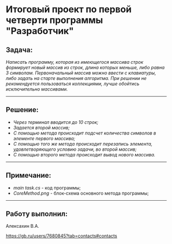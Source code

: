 # **Итоговый проект по первой четверти программы "Разработчик"**

## **Задача**:
*Написать программу, которая из имеющегося массива строк формирует новый массив из строк, длина которых меньше, либо равна 3 символам. Первоначальный массив можно ввести с клавиатуры, либо задать на старте выполнения алгоритма. При решении не рекомендуется пользоваться коллекциями, лучше обойтись исключительно массивами.*
___
## **Решение**:
 - *Через терминал вводится до 10 строк;*
 - *Задается второй массив;*
 - *С помощью метода происходит подсчет количества символов в элементе первого массива;*
 - *С помощью того же метода происходит перезапись элемента, удовлетворяющего условию задачи, во второй массив;*
 - *С помощью второго метода происходит вывод нового массива.*
___
## **Примечание**:
- *main task.cs* - код программы;
- *CoreMethod.png* - блок-схема основного метода программы;
___
## **Работу выполнил**:
Алексахин В.А.

https://gb.ru/users/7680845?tab=contacts#contacts
